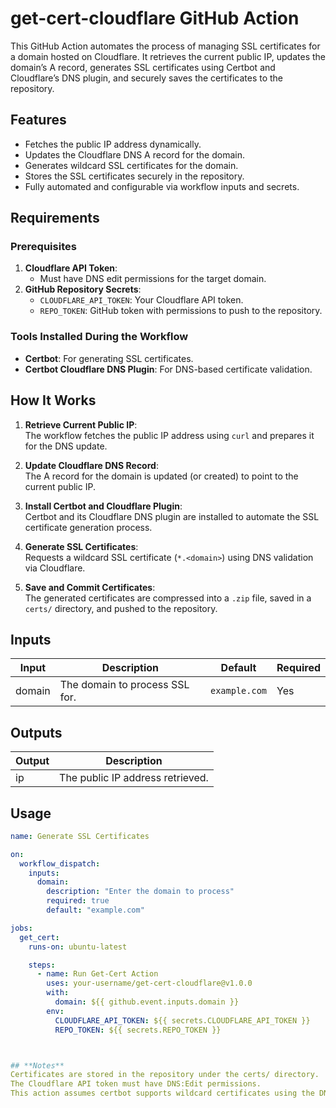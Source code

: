 # **get-cert-cloudflare GitHub Action**

This GitHub Action automates the process of managing SSL certificates for a domain hosted on Cloudflare. It retrieves the current public IP, updates the domain’s A record, generates SSL certificates using Certbot and Cloudflare’s DNS plugin, and securely saves the certificates to the repository.

## **Features**

- Fetches the public IP address dynamically.
- Updates the Cloudflare DNS A record for the domain.
- Generates wildcard SSL certificates for the domain.
- Stores the SSL certificates securely in the repository.
- Fully automated and configurable via workflow inputs and secrets.

## **Requirements**

### **Prerequisites**
1. **Cloudflare API Token**:  
   - Must have DNS edit permissions for the target domain.
2. **GitHub Repository Secrets**:  
   - `CLOUDFLARE_API_TOKEN`: Your Cloudflare API token.  
   - `REPO_TOKEN`: GitHub token with permissions to push to the repository.

### **Tools Installed During the Workflow**
- **Certbot**: For generating SSL certificates.
- **Certbot Cloudflare DNS Plugin**: For DNS-based certificate validation.

## **How It Works**

1. **Retrieve Current Public IP**:  
   The workflow fetches the public IP address using `curl` and prepares it for the DNS update.

2. **Update Cloudflare DNS Record**:  
   The A record for the domain is updated (or created) to point to the current public IP.

3. **Install Certbot and Cloudflare Plugin**:  
   Certbot and its Cloudflare DNS plugin are installed to automate the SSL certificate generation process.

4. **Generate SSL Certificates**:  
   Requests a wildcard SSL certificate (`*.<domain>`) using DNS validation via Cloudflare.

5. **Save and Commit Certificates**:  
   The generated certificates are compressed into a `.zip` file, saved in a `certs/` directory, and pushed to the repository.

## **Inputs**

| Input  | Description                           | Default       | Required |
|--------|---------------------------------------|---------------|----------|
| domain | The domain to process SSL for.       | `example.com` | Yes      |

## **Outputs**

| Output | Description                      |
|--------|----------------------------------|
| ip     | The public IP address retrieved. |

## **Usage**

```yaml
name: Generate SSL Certificates

on:
  workflow_dispatch:
    inputs:
      domain:
        description: "Enter the domain to process"
        required: true
        default: "example.com"

jobs:
  get_cert:
    runs-on: ubuntu-latest

    steps:
      - name: Run Get-Cert Action
        uses: your-username/get-cert-cloudflare@v1.0.0
        with:
          domain: ${{ github.event.inputs.domain }}
        env:
          CLOUDFLARE_API_TOKEN: ${{ secrets.CLOUDFLARE_API_TOKEN }}
          REPO_TOKEN: ${{ secrets.REPO_TOKEN }}



## **Notes**
Certificates are stored in the repository under the certs/ directory.
The Cloudflare API token must have DNS:Edit permissions.
This action assumes certbot supports wildcard certificates using the DNS plugin.
